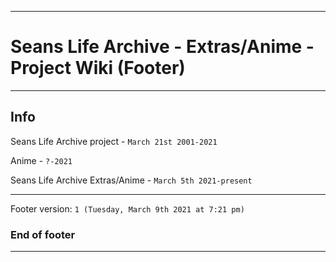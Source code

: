 
***

# Seans Life Archive - Extras/Anime - Project Wiki (Footer)

***

## Info

Seans Life Archive project - `March 21st 2001-2021`

Anime - `?-2021`

Seans Life Archive Extras/Anime - `March 5th 2021-present`

***

Footer version: `1 (Tuesday, March 9th 2021 at 7:21 pm)`

### End of footer

***
